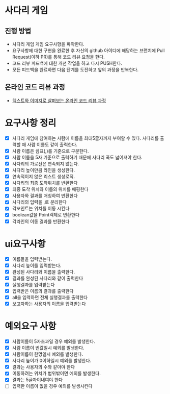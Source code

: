 # 사다리 게임

## 진행 방법

* 사다리 게임 게임 요구사항을 파악한다.
* 요구사항에 대한 구현을 완료한 후 자신의 github 아이디에 해당하는 브랜치에 Pull Request(이하 PR)를 통해 코드 리뷰 요청을 한다.
* 코드 리뷰 피드백에 대한 개선 작업을 하고 다시 PUSH한다.
* 모든 피드백을 완료하면 다음 단계를 도전하고 앞의 과정을 반복한다.

## 온라인 코드 리뷰 과정

* [텍스트와 이미지로 살펴보는 온라인 코드 리뷰 과정](https://github.com/nextstep-step/nextstep-docs/tree/master/codereview)

요구사항 정리
===

- [x] 사다리 게임에 참여하는 사람에 이름을 최대5글자까지 부여할 수 있다. 사다리를 출력할 때 사람 이름도 같이 출력한다.
- [x] 사람 이름은 쉼표(,)를 기준으로 구분한다.
- [x] 사람 이름을 5자 기준으로 출력하기 때문에 사다리 폭도 넓어져야 한다.
- [x] 사다리의 가로선은 연속되지 않는다.
- [x] 사다리 높이만큼 라인을 생성한다.
- [x] 연속적이지 않은 리스트 생성로직.
- [x] 사다리의 최종 도착위치를 반환한다
- [x] 최종 도착 위치와 이름의 위치를 매핑한다
- [x] 사용자와 결과를 매칭하여 반환한다
- [x] 사다리의 입력을 ,로 분리한다
- [x] 각포인트는 위치를 이동 시킨다
- [x] boolean값을 Point객체로 변환한다
- [x] 각라인의 이동 결과를 반환한다

ui요구사항
===

- [x] 이름들을 입력받는다.
- [x] 사다리 높이를 입력받는다.
- [x] 완성된 사다리와 이름을 출력한다.
- [x] 결과를 완성된 사다리와 같이 출력한다
- [x] 실행결과를 입력받는다
- [x] 입력받은 이름의 결과를 출력한다
- [x] all을 입력하면 전체 실행결과를 출력한다
- [x] 보고자하는 사용자의 이름을 입력받는다

예외요구 사항
===

- [x] 사람이름이 5자초과일 경우 예외를 발생한다.
- [x] 사람 이름이 빈값일시 예외를 발생한다.
- [x] 사람이름이 한명일시 예외를 발생한다.
- [x] 사다리 높이가 0이하일시 예외를 발생한다.
- [x] 결과는 사용자의 수와 같아야 한다
- [x] 이동하려는 위치가 범위밖이면 예외를 발생한다.
- [x] 결과는 5글자이내여야 한다
- [ ] 입력한 이름이 없을 경우 예외를 발생시킨다
